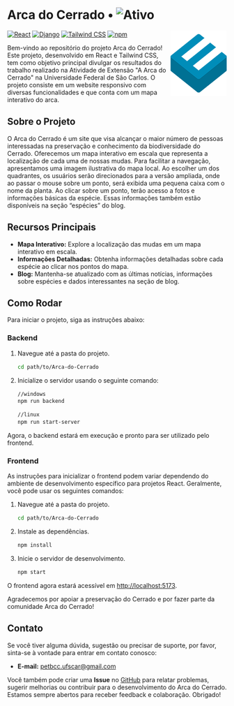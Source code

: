 # Arca do Cerrado • ![Ativo](https://img.shields.io/badge/Ativo-green)
[![React](https://img.shields.io/badge/React-61DAFB.svg?style=for-the-badge&logo=react&logoColor=white)](https://reactjs.org/)
[![Django](https://img.shields.io/badge/Django-092E20.svg?style=for-the-badge&logo=django&logoColor=white)](https://www.djangoproject.com/)
[![Tailwind CSS](https://img.shields.io/badge/Tailwind_CSS-38B2AC.svg?style=for-the-badge&logo=tailwind-css&logoColor=white)](https://tailwindcss.com/)
[![npm](https://img.shields.io/badge/npm-CB3837.svg?style=for-the-badge&logo=npm&logoColor=white)](https://www.npmjs.com/)
<img src="https://raw.githubusercontent.com/petbccufscar/.github/main/profile/icon.png" align="right" />

Bem-vindo ao repositório do projeto Arca do Cerrado! Este projeto, desenvolvido em React e Tailwind CSS, tem como objetivo principal divulgar os resultados do trabalho realizado na Atividade de Extensão "A Arca do Cerrado" na Universidade Federal de São Carlos. O projeto consiste em um website responsivo com diversas funcionalidades e que conta com um mapa interativo do arca.

## Sobre o Projeto

O Arca do Cerrado é um site que visa alcançar o maior número de pessoas interessadas na preservação e conhecimento da biodiversidade do Cerrado. Oferecemos um mapa interativo em escala que representa a localização de cada uma de nossas mudas. Para facilitar a navegação, apresentamos uma imagem ilustrativa do mapa local. Ao escolher um dos quadrantes, os usuários serão direcionados para a versão ampliada, onde ao passar o mouse sobre um ponto, será exibida uma pequena caixa com o nome da planta. Ao clicar sobre um ponto, terão acesso a fotos e informações básicas da espécie. Essas informações também estão disponíveis na seção “espécies” do blog.

## Recursos Principais

- **Mapa Interativo:** Explore a localização das mudas em um mapa interativo em escala.
- **Informações Detalhadas:** Obtenha informações detalhadas sobre cada espécie ao clicar nos pontos do mapa.
- **Blog:** Mantenha-se atualizado com as últimas notícias, informações sobre espécies e dados interessantes na seção de blog.

## Como Rodar

Para iniciar o projeto, siga as instruções abaixo:

### Backend

1. Navegue até a pasta do projeto.
   ```bash
   cd path/to/Arca-do-Cerrado
   ```
2. Inicialize o servidor usando o seguinte comando:
   ```bash
   //windows
   npm run backend
   ```
   ```bash
   //linux
   npm run start-server
   ```

Agora, o backend estará em execução e pronto para ser utilizado pelo frontend.

### Frontend

As instruções para inicializar o frontend podem variar dependendo do ambiente de desenvolvimento específico para projetos React. Geralmente, você pode usar os seguintes comandos:

1. Navegue até a pasta do projeto.
   ```bash
   cd path/to/Arca-do-Cerrado
   ```
2. Instale as dependências.
   ```bash
   npm install
   ```
3. Inicie o servidor de desenvolvimento.
   ```bash
   npm start
   ```

O frontend agora estará acessível em [http://localhost:5173](http://localhost:5173).


Agradecemos por apoiar a preservação do Cerrado e por fazer parte da comunidade Arca do Cerrado!


## Contato

Se você tiver alguma dúvida, sugestão ou precisar de suporte, por favor, sinta-se à vontade para entrar em contato conosco:

- **E-mail:** petbcc.ufscar@gmail.com

Você também pode criar uma **Issue** no [GitHub](https://github.com/petbccufscar/arca-do-cerrado/issues) para relatar problemas, sugerir melhorias ou contribuir para o desenvolvimento do Arca do Cerrado. Estamos sempre abertos para receber feedback e colaboração. Obrigado!
